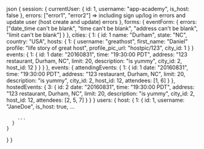 json
{
  session: {
    currentUser: {
      id: 1,
      username: "app-academy",
      is_host: false
    },
    errors: ["error1", "error2"] => including sign up/log in errors and update user (host create and update) errors
  },
  forms: {
    eventForm: {
      errors: ["date_time can't be blank", "time can't be blank", "address can't be blank", "limit can't be blank"]
    }
  },
  cities: {
    1: {
      id: 1
      name: "Durham",
      state: "NC",
      country: "USA",
      hosts: {
        1: {
          username: "greathost",
          first_name: "Daniel"
          profile: "life story of great host",
          profile_pic_url: "hostpic/123",
          city_id: 1
        }
      }
      events: {
        1: {
          id: 1
          date: "20160831",
          time: "19:30:00 PDT",
          address: "123 restaurant, Durham, NC",
          limit: 20,
          description: "is yummy",
          city_id: 2,
          host_id: 12
        }
      }
    }
  },
  events: {
    attendingEvents: {
      1: {
        id: 1
        date: "20160831",
        time: "19:30:00 PDT",
        address: "123 restaurant, Durham, NC",
        limit: 20,
        description: "is yummy",
        city_id: 2,
        host_id: 12,
        attendees: [1, 6]
      }
    },
    hostedEvents: {
      3: {
        id: 2
        date: "20160831",
        time: "19:30:00 PDT",
        address: "123 restaurant, Durham, NC",
        limit: 20,
        description: "is yummy",
        city_id: 2,
        host_id: 12,
        attendees: [2, 5, 7]
      }
    }
  }
  users: {
    host: {
      1: {
        id: 1,
        username: "JaneDoe",
        is_host: true,
        ...


        ...
      }
    }
  }
}
